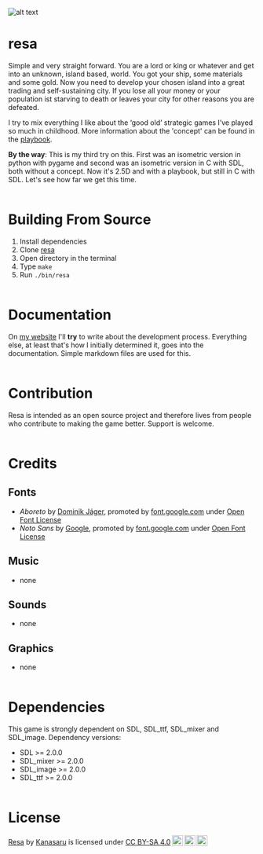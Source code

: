 ![alt text](https://github.com/kanasaru/resa/blob/main/doc/header.png?raw=true)

# resa
Simple and very straight forward. You are a lord or king or whatever and get into an unknown, island based, world. You got your ship, some materials and some gold. Now you need to develop your chosen island into a great trading and self-sustaining city. If you lose all your money or your population ist starving to death or leaves your city for other reasons you are defeated.

I try to mix everything I like about the ‘good old’ strategic games I’ve played so much in childhood. More information about the 'concept' can be found in the [playbook](doc/playbook.md).

__By the way__: This is my third try on this. First was an isometric version in python with pygame and second was an isometric version in C with SDL, both without a concept. Now it's 2.5D and with a playbook, but still in C with SDL. Let's see how far we get this time.
<br><br>

# Building From Source
1. Install dependencies
2. Clone [resa](https://github.com/kanasaru/resa)
2. Open directory in the terminal
3. Type ```make```
4. Run ```./bin/resa```
<br><br>

# Documentation
On [my website](https://bitbyteopen.org) I'll **try** to write about the development process. Everything else, at least that's how I initially determined it, goes into the documentation. Simple markdown files are used for this.
<br><br>

# Contribution
Resa is intended as an open source project and therefore lives from people who contribute to making the game better. Support is welcome.
<br><br>

# Credits
## Fonts
- _Aboreto_ by [Dominik Jáger](https://fonts.google.com/?query=Dominik+Jáger), promoted by [font.google.com](https://fonts.google.com/specimen/Aboreto/) under [Open Font License](https://scripts.sil.org/cms/scripts/page.php?site_id=nrsi&id=OFL)
- _Noto Sans_ by [Google](https://fonts.google.com/), promoted by [font.google.com](https://fonts.google.com/noto/specimen/Noto+Sans/) under [Open Font License](https://scripts.sil.org/cms/scripts/page.php?site_id=nrsi&id=OFL)

## Music
- none
## Sounds
- none
## Graphics
- none
<br><br>

# Dependencies
This game is strongly dependent on SDL, SDL_ttf, SDL_mixer and SDL_image. Dependency versions:
* SDL >= 2.0.0
* SDL_mixer >= 2.0.0
* SDL_image >= 2.0.0
* SDL_ttf >= 2.0.0
<br><br>

# License
<p xmlns:cc="http://creativecommons.org/ns#" xmlns:dct="http://purl.org/dc/terms/"><a property="dct:title" rel="cc:attributionURL" href="https://github.com/kanasaru/resa">Resa</a> by <a rel="cc:attributionURL dct:creator" property="cc:attributionName" href="https://github.com/Kanasaru">Kanasaru</a> is licensed under <a href="http://creativecommons.org/licenses/by-sa/4.0/?ref=chooser-v1" target="_blank" rel="license noopener noreferrer" style="display:inline-block;">CC BY-SA 4.0<img style="height:22px!important;margin-left:3px;vertical-align:text-bottom;" src="https://mirrors.creativecommons.org/presskit/icons/cc.svg?ref=chooser-v1"><img style="height:22px!important;margin-left:3px;vertical-align:text-bottom;" src="https://mirrors.creativecommons.org/presskit/icons/by.svg?ref=chooser-v1"><img style="height:22px!important;margin-left:3px;vertical-align:text-bottom;" src="https://mirrors.creativecommons.org/presskit/icons/sa.svg?ref=chooser-v1"></a></p>
